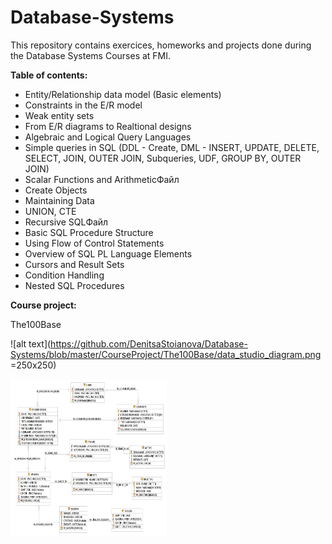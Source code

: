 # Database-Systems
This repository contains exercices, homeworks and projects done during the Database Systems Courses at FMI.

**Table of contents:**
- Entity/Relationship data model (Basic elements)
- Constraints in the E/R model
- Weak entity sets
- From E/R diagrams to Realtional designs
- Algebraic and Logical Query Languages
- Simple queries in SQL (DDL - Create, DML - INSERT, UPDATE, DELETE, SELECT, JOIN, OUTER JOIN, Subqueries, UDF, GROUP BY, OUTER JOIN)
- Scalar Functions and ArithmeticФайл
- Create Objects
- Maintaining Data
- UNION, CTE
- Recursive SQLФайл
- Basic SQL Procedure Structure
- Using Flow of Control Statements
- Overview of SQL PL Language Elements
- Cursors and Result Sets
- Condition Handling
- Nested SQL Procedures 

**Course project:**

The100Base

![alt text](https://github.com/DenitsaStoianova/Database-Systems/blob/master/CourseProject/The100Base/data_studio_diagram.png  =250x250)

<img src="https://github.com/DenitsaStoianova/Database-Systems/blob/master/CourseProject/The100Base/data_studio_diagram.png" width="250" height="250">
